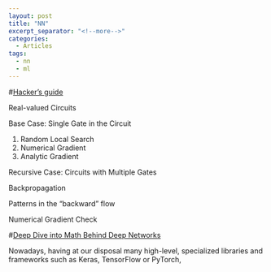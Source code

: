 ```yaml
---
layout: post
title: "NN"
excerpt_separator: "<!--more-->"
categories:
  - Articles
tags:
  - nn
  - ml
---
```




#[Hacker’s guide](http://karpathy.github.io/neuralnets/)

Real-valued Circuits

Base Case: Single Gate in the Circuit

<!--more-->

1. Random Local Search
2. Numerical Gradient
3. Analytic Gradient

Recursive Case: Circuits with Multiple Gates

Backpropagation

Patterns in the “backward” flow

Numerical Gradient Check

#[Deep Dive into Math Behind Deep Networks](https://towardsdatascience.com/https-medium-com-piotr-skalski92-deep-dive-into-deep-networks-math-17660bc376ba)

Nowadays, having at our disposal many high-level, specialized libraries and frameworks such as Keras, TensorFlow or PyTorch,
